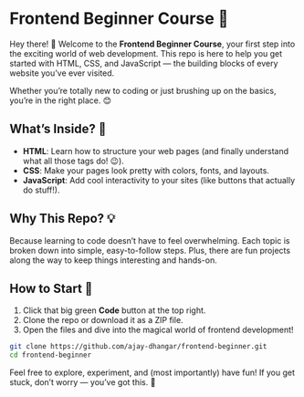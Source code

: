 # Frontend Beginner Course 🌟  

Hey there! 👋 Welcome to the **Frontend Beginner Course**, your first step into the exciting world of web development. This repo is here to help you get started with HTML, CSS, and JavaScript — the building blocks of every website you’ve ever visited.  

Whether you’re totally new to coding or just brushing up on the basics, you’re in the right place. 😊  

## What’s Inside? 🎉  
- **HTML**: Learn how to structure your web pages (and finally understand what all those tags do! 😉).  
- **CSS**: Make your pages look pretty with colors, fonts, and layouts.  
- **JavaScript**: Add cool interactivity to your sites (like buttons that actually do stuff!).  

## Why This Repo? 💡  
Because learning to code doesn’t have to feel overwhelming. Each topic is broken down into simple, easy-to-follow steps. Plus, there are fun projects along the way to keep things interesting and hands-on.  

## How to Start 🚀  
1. Click that big green **Code** button at the top right.  
2. Clone the repo or download it as a ZIP file.  
3. Open the files and dive into the magical world of frontend development!  

```bash
git clone https://github.com/ajay-dhangar/frontend-beginner.git
cd frontend-beginner
```  

Feel free to explore, experiment, and (most importantly) have fun! If you get stuck, don’t worry — you’ve got this. 💪  
